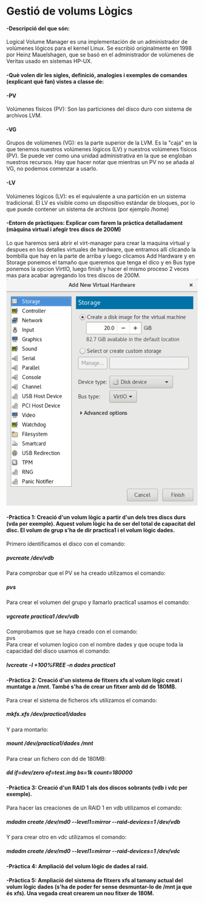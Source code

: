 # Gestió de volums Lògics

####    -Descripció del que són:
 Logical Volume Manager es una implementación de un administrador de volúmenes lógicos para el kernel Linux. Se escribió originalmente en 1998 por Heinz Mauelshagen, que se basó en el administrador de volúmenes de Veritas usado en sistemas HP-UX.
####     -Què volen dir les sigles, definició, analogies i exemples de comandes (explicant què fan) vistes a classe de:
####         -PV
Volúmenes físicos (PV): Son las particiones del disco duro con sistema de archivos LVM. 
####         -VG
Grupos de volúmenes (VG): es la parte superior de la LVM. Es la "caja" en la que tenemos nuestros volúmenes lógicos (LV) y nuestros volúmenes físicos (PV). Se puede ver como una unidad administrativa en la que se engloban nuestros recursos. Hay que hacer notar que mientras un PV no se añada al VG, no podemos comenzar a usarlo.

####         -LV
Volúmenes lógicos (LV): es el equivalente a una partición en un sistema tradicional. El LV es visible como un dispositivo estándar de bloques, por lo que puede contener un sistema de archivos (por ejemplo /home)

####     -Entorn de pràctiques: Explicar com farem la pràctica detalladament (màquina virtual i afegir tres discs de 200M)  
Lo que haremos será abrir el virt-manager para crear la maquina virtual y despues en los detalles virtuales de hardware, que entramos allí clicando la bombilla que hay en la parte de arriba y luego clicamos Add Hardware y en Storage ponemos el tamaño que queremos que tenga el dico y en Bus type ponemos la opcion VirtIO, luego finish y hacer el mismo proceso 2 veces mas para acabar agregando los tres discos de 200M.
![Sin titulo](1.png)
####     -Pràctica 1: Creació d'un volum lògic a partir d'un dels tres discs durs (vda per exemple). Aquest volum lògic ha de ser del total de capacitat del disc. El volum de grup s'ha de dir practica1 i el volum lògic dades.  
Primero identificamos el disco con el comando:  
##### pvcreate /dev/vdb  
Para comprobar que el PV se ha creado utilizamos el comando:  
##### pvs
Para crear el volumen del grupo y llamarlo practica1 usamos el comando:  
##### vgcreate practica1 /dev/vdb  
Comprobamos que se haya creado con el comando:  
pvs  
Para crear el volumen logico con el nombre dades y que ocupe toda la capacidad del disco usamos el comando:  
##### lvcreate -l +100%FREE -n dades practica1


####     -Pràctica 2: Creació d'un sistema de fitxers xfs al volum lògic creat i muntatge a /mnt. També s'ha de crear un fitxer amb dd de 180MB.  
Para crear el sistema de ficheros xfs utilizamos el comando:  
##### mkfs.xfs /dev/practica1/dades  
Y para montarlo:  
##### mount /dev/practica1/dades /mnt 
Para crear un fichero con dd de 180MB:
##### dd if=dev/zero of=test.img bs=1k count=180000


####     -Pràctica 3: Creació d'un RAID 1 als dos discos sobrants (vdb i vdc per exemple).  
Para hacer las creaciones de un RAID 1 en vdb utilizamos el comando: 
##### mdadm create /dev/md0 --level1=mirror --raid-devices=1 /dev/vdb  
Y para crear otro en vdc utilizamos el comando:  
##### mdadm create /dev/md0 --level1=mirror --raid-devices=1 /dev/vdc
####     -Pràctica 4: Ampliació del volum lògic de dades al raid.    


####     -Pràctica 5: Ampliació del sistema de fitxers xfs al tamany actual del volum lògic dades (s'ha de poder fer sense desmuntar-lo de /mnt ja que és xfs). Una vegada creat crearem un nou fitxer de 180M.
